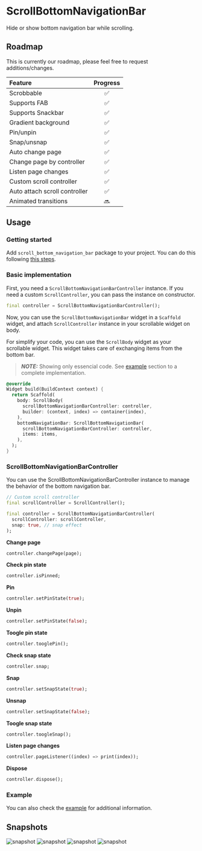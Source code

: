 # ScrollBottomNavigationBar

Hide or show bottom navigation bar while scrolling.

## Roadmap

This is currently our roadmap, please feel free to request additions/changes.

| Feature                       | Progress |
| :---------------------------- | :------: |
| Scrobbable                    |    ✅     |
| Supports FAB                  |    ✅     |
| Supports Snackbar             |    ✅     |
| Gradient background           |    ✅     |
| Pin/unpin                     |    ✅     |
| Snap/unsnap                   |    ✅     |
| Auto change page              |    ✅     |
| Change page by controller     |    ✅     |
| Listen page changes           |    ✅     |
| Custom scroll controller      |    ✅     |
| Auto attach scroll controller |    ✅     |
| Animated transitions          |    🔜     |

## Usage

### Getting started

Add `scroll_bottom_navigation_bar` package to your project. You can do this following [this steps](https://pub.dev/packages/scroll_bottom_navigation_bar#-installing-tab-).

### Basic implementation

First, you need a `ScrollBottomNavigationBarController` instance. If you need a custom `ScrollController`, you can pass the instance on constructor.

```dart
final controller = ScrollBottomNavigationBarController(); 
```

Now, you can use the `ScrollBottomNavigationBar` widget in a `Scaffold` widget, and attach `ScrollController` instance in your scrollable widget on body.

For simplify your code, you can use the `ScrollBody` widget as your scrollable widget. This widget takes care of exchanging items from the bottom bar.

> **_NOTE:_**  Showing only essencial code. See [example](#example) section to a complete implementation.

```dart
@override
Widget build(BuildContext context) {
  return Scaffold(
    body: ScrollBody(
      scrollBottomNavigationBarController: controller,
      builder: (context, index) => container(index),
    ),
    bottomNavigationBar: ScrollBottomNavigationBar(
      scrollBottomNavigationBarController: controller,
      items: items,
    ),
  );
}
```
### ScrollBottomNavigationBarController

You can use the ScrollBottomNavigationBarController instance to manage the behavior of the bottom navigation bar.

```dart
// Custom scroll controller
final scrollController = ScrollController();

final controller = ScrollBottomNavigationBarController(
  scrollController: scrollController,
  snap: true, // snap effect
); 
```

**Change page**
```dart
controller.changePage(page);
```

**Check pin state**
```dart
controller.isPinned;
```

**Pin**
```dart
controller.setPinState(true);
```

**Unpin**
```dart
controller.setPinState(false);
```

**Toogle pin state**
```dart
controller.tooglePin();
```

**Check snap state**
```dart
controller.snap;
```

**Snap**
```dart
controller.setSnapState(true);
```

**Unsnap**
```dart
controller.setSnapState(false);
```

**Toogle snap state**
```dart
controller.toogleSnap();
```

**Listen page changes**
```dart
controller.pageListener((index) => print(index));
```

**Dispose**
```dart
controller.dispose();
```

### Example

You can also check the [example](./example) for additional information.

## Snapshots

![snapshot](./screenshots/snapshot01.gif)
![snapshot](./screenshots/snapshot02.gif)
![snapshot](./screenshots/snapshot03.gif)
![snapshot](./screenshots/snapshot04.gif)